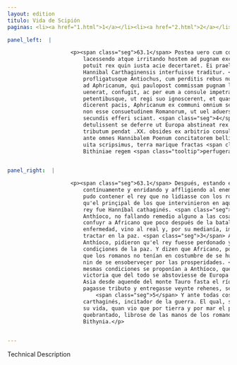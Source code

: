 ```yaml
---
layout: edition
titulo: Vida de Scipión
paginas: <li><a href="1.html">1</a></li><li><a href="2.html">2</a></li><li><a href="3.html">3</a></li><li><a href="4.html">4</a></li><li><a href="5.html">5</a></li><li><a href="6.html">6</a></li><li><a href="7.html">7</a></li><li><a href="8.html">8</a></li><li><a href="9.html">9</a></li><li><a href="10.html">10</a></li><li><a href="11.html">11</a></li><li><a href="12.html">12</a></li><li><a href="13.html">13</a></li><li><a href="14.html">14</a></li><li><a href="15.html">15</a></li><li><a href="16.html">16</a></li><li><a href="17.html">17</a></li><li><a href="18.html">18</a></li><li><a href="19.html">19</a></li><li><a href="20.html">20</a></li><li><a href="21.html">21</a></li><li><a href="22.html">22</a></li><li><a href="23.html">23</a></li><li><a href="24.html">24</a></li><li><a href="25.html">25</a></li><li><a href="26.html">26</a></li><li><a href="27.html">27</a></li><li><a href="28.html">28</a></li><li><a href="29.html">29</a></li><li><a href="30.html">30</a></li><li><a href="31.html">31</a></li><li><a href="32.html">32</a></li><li><a href="33.html">33</a></li><li><a href="34.html">34</a></li><li><a href="35.html">35</a></li><li><a href="36.html">36</a></li><li><a href="37.html">37</a></li><li><a href="38.html">38</a></li><li><a href="39.html">39</a></li><li><a href="40.html">40</a></li><li><a href="41.html">41</a></li><li><a href="42.html">42</a></li><li><a href="43.html">43</a></li><li><a href="44.html">44</a></li><li><a href="45.html">45</a></li><li><a href="46.html">46</a></li><li><a href="47.html">47</a></li><li><a href="48.html">48</a></li><li><a href="49.html">49</a></li><li><a href="50.html">50</a></li><li><a href="51.html">51</a></li><li><a href="52.html">52</a></li><li><a href="53.html">53</a></li><li><a href="54.html">54</a></li><li><a href="55.html">55</a></li><li><a href="56.html">56</a></li><li><a href="57.html">57</a></li><li><a href="58.html">58</a></li><li><a href="59.html">59</a></li><li><a href="60.html">60</a></li><li><a href="61.html">61</a></li><li><a href="62.html">62</a></li><li><a href="63.html">63</a></li><li><a href="64.html">64</a></li><li><a href="65.html">65</a></li><li><a href="66.html">66</a></li><li><a href="67.html">67</a></li><li><a href="68.html">68</a></li><li><a href="69.html">69</a></li><li><a href="70.html">70</a></li><li><a href="71.html">71</a></li><li><a href="72.html">72</a></li><li><a href="73.html">73</a></li><li><a href="74.html">74</a></li>

panel_left:  |

                    <p><span class="seg">63.1</span> Postea uero cum consul ad Magnesiam consedisset, et
                        lacessendo atque irritando hostem ad pugnam exciuisset, continere se non
                        potuit rex quin iusta acie decertaret. Ei praelio inter alios regios duces
                        Hannibal Carthaginensis interfuisse traditur. <span class="seg">2</span> Victus
                        profligatusque Antiochus, cum perditis rebus nullum remedium esse censeret,
                        ad Aphricanum, qui paulopost commissam pugnam leuatus morbo in castra
                        uenerat, confugit, ac per eum a consule impetrauit, ut de <span class="tooltip">pace<span class="tooltiptext">paci #s </span></span> agi liceret. <span class="seg">3</span> Venientibus ergo in castra legatis Antiochi
                        petentibusque, ut regi suo ignoscerent, et quascunque uellent conditiones
                        dicerent pacis, Aphricanum ex communi omnium sententia respondisse tradunt,
                        non esse consuetudinem Romanorum, ut uel aduersis rebus succumbere uel
                        secundis efferi sciant. <span class="seg">4</span> Easdem conditiones, quas ante uictoriam
                        detulissent se deferre ut Europa abstineat rex <span class="tooltip">cis Taurum<span class="tooltiptext">Cistaurum #M #P cis thaurum #E #F #R #r Cisthaurum #U </span></span> montem usque ad Tanaim amnem possessionem Asiae cedat, in .XX. annos
                        tributum pendat .XX. obsides ex arbitrio consulis dedat. <span class="seg">5</span> Et
                        ante omnes Hannibalem Poenum concitatorem belli poposcit. Sed is, ut in eius
                        uita scripsimus, terra marique fractas <span class="tooltip">uidens<span class="tooltiptext">uident #U </span></span> Antiochi opes se manibus Romanorum surripuerat et ad Prusiam
                        Bithiniae regem <span class="tooltip">perfugerat<span class="tooltiptext">confugerat #P </span></span>.</p>
                

panel_right:  |

                    <p><span class="seg">63.1</span> Después, estando el cónsul çerca de Magnesia y sosacando
                        contínuamente y enridando y affligiendo al enemigo para que peleasse, no se
                        pudo contener el rey que no lidiasse con los romanos en az ordenada. Dizen
                        qu'el prinçipal de los que intervinieron en aquella batalla de la parte del
                        rey fue Hanníbal cathaginés. <span class="seg">2</span> Vencido y del todo desbaratado
                        Anthíoco, no fallando remedio alguno a las cosas tan perdidas, ovo de
                        confuyr a Africano que poco después de la batalla, aliviado de la
                        enfermedad, vino al real y, por su medianía, impetró que le fuesse lícito
                        tractar en la paz. <span class="seg">3</span> Assí que, venidos al real los embaxadores de
                        Anthíoco, pidieron qu'el rey fuesse perdonado y se le dixesse qualesquier
                        condiçiones de la paz. Y dizen que Africano, por acuerdo de todos, respondió
                        que los romanos no tenían en costumbre de se humiliar por sus adversidades,
                        nin de se ensoberveçer por las prosperidades. <span class="seg">4</span> Assí que las
                        mesmas condiciones se proponían a Anthíoco, que le dixieran antes de la
                        victoria que del todo se abstoviesse de Europa y dexasse la possessión de
                        Asia desde aquende del monte Tauro fasta el río Thanay, y por veynte años
                        pagasse tributo y entregasse veynte rehenes, segund el alvedrío del cónsul.
                            <span class="seg">5</span> Y ante todas cosas, [190v,a] demandó a Hanníbal
                        carthaginés, incitador de la guerra. El qual, segund ya avemos escripto en
                        su vida, quan vio que por tierra y por mar el poderío de Anthíoco era
                        quebrantado, librose de las manos de los romanos fuyéndose a Prusia, rey de
                        Bithynia.</p>
                

---
```


Technical Description 
